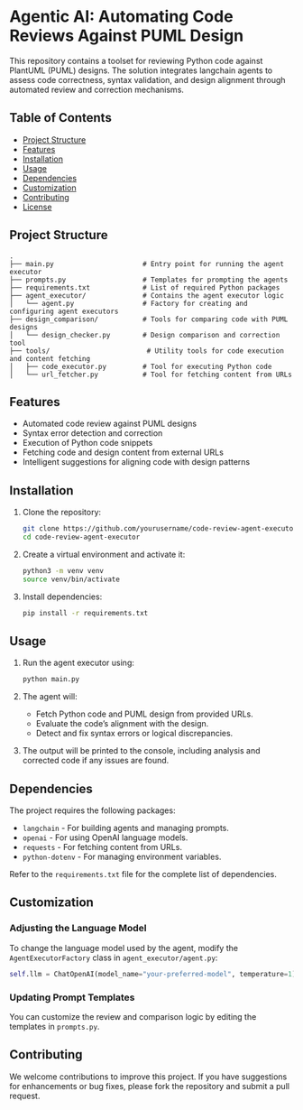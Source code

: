 # Agentic AI: Automating Code Reviews Against PUML Design

This repository contains a toolset for reviewing Python code against PlantUML (PUML) designs. The solution integrates langchain agents to assess code correctness, syntax validation, and design alignment through automated review and correction mechanisms.

## Table of Contents
- [Project Structure](#project-structure)
- [Features](#features)
- [Installation](#installation)
- [Usage](#usage)
- [Dependencies](#dependencies)
- [Customization](#customization)
- [Contributing](#contributing)
- [License](#license)

## Project Structure

```
.
├── main.py                      # Entry point for running the agent executor
├── prompts.py                   # Templates for prompting the agents
├── requirements.txt             # List of required Python packages
├── agent_executor/              # Contains the agent executor logic
│   └── agent.py                 # Factory for creating and configuring agent executors
├── design_comparison/           # Tools for comparing code with PUML designs
│   └── design_checker.py        # Design comparison and correction tool
├── tools/                        # Utility tools for code execution and content fetching
│   ├── code_executor.py         # Tool for executing Python code
│   └── url_fetcher.py           # Tool for fetching content from URLs
```

## Features
- Automated code review against PUML designs
- Syntax error detection and correction
- Execution of Python code snippets
- Fetching code and design content from external URLs
- Intelligent suggestions for aligning code with design patterns

## Installation

1. Clone the repository:
   ```bash
   git clone https://github.com/yourusername/code-review-agent-executor.git
   cd code-review-agent-executor
   ```

2. Create a virtual environment and activate it:
   ```bash
   python3 -m venv venv
   source venv/bin/activate
   ```

3. Install dependencies:
   ```bash
   pip install -r requirements.txt
   ```

## Usage

1. Run the agent executor using:
   ```bash
   python main.py
   ```

2. The agent will:
   - Fetch Python code and PUML design from provided URLs.
   - Evaluate the code’s alignment with the design.
   - Detect and fix syntax errors or logical discrepancies.

3. The output will be printed to the console, including analysis and corrected code if any issues are found.

## Dependencies

The project requires the following packages:

- `langchain` - For building agents and managing prompts.
- `openai` - For using OpenAI language models.
- `requests` - For fetching content from URLs.
- `python-dotenv` - For managing environment variables.

Refer to the `requirements.txt` file for the complete list of dependencies.

## Customization

### Adjusting the Language Model

To change the language model used by the agent, modify the `AgentExecutorFactory` class in `agent_executor/agent.py`:

```python
self.llm = ChatOpenAI(model_name="your-preferred-model", temperature=1)
```

### Updating Prompt Templates

You can customize the review and comparison logic by editing the templates in `prompts.py`.

## Contributing

We welcome contributions to improve this project. If you have suggestions for enhancements or bug fixes, please fork the repository and submit a pull request.


